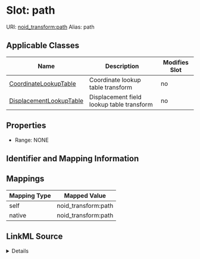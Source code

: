 

# Slot: path 



URI: [noid_transform:path](https://github.com/nclack/noid/transforms/transform/path)
Alias: path

<!-- no inheritance hierarchy -->





## Applicable Classes

| Name | Description | Modifies Slot |
| --- | --- | --- |
| [CoordinateLookupTable](CoordinateLookupTable.md) | Coordinate lookup table transform |  no  |
| [DisplacementLookupTable](DisplacementLookupTable.md) | Displacement field lookup table transform |  no  |







## Properties

* Range: NONE





## Identifier and Mapping Information








## Mappings

| Mapping Type | Mapped Value |
| ---  | ---  |
| self | noid_transform:path |
| native | noid_transform:path |




## LinkML Source

<details>
```yaml
name: path
alias: path
domain_of:
- DisplacementLookupTable
- CoordinateLookupTable

```
</details>